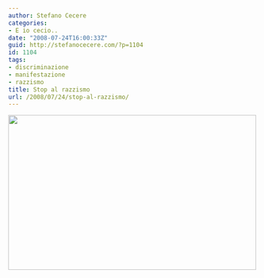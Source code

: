 ```yaml
---
author: Stefano Cecere
categories:
- E io cecio..
date: "2008-07-24T16:00:33Z"
guid: http://stefanocecere.com/?p=1104
id: 1104
tags:
- discriminazione
- manifestazione
- razzismo
title: Stop al razzismo
url: /2008/07/24/stop-al-razzismo/
---
```


<img src="http://stefanocecere.com/wp-content/uploads/sites/3/2008/07/stoprazzismo.jpg" alt="" title="stoprazzismo" width="500" height="312" class="aligncenter size-full wp-image-1105" srcset="http://stefanocecere.com/wp-content/uploads/sites/3/2008/07/stoprazzismo.jpg 630w, http://stefanocecere.com/wp-content/uploads/sites/3/2008/07/stoprazzismo-300x188.jpg 300w" sizes="(max-width: 500px) 100vw, 500px" />